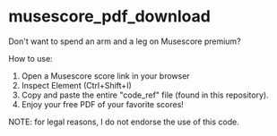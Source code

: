 # musescore_pdf_download
Don't want to spend an arm and a leg on Musescore premium?

How to use:
1. Open a Musescore score link in your browser
2. Inspect Element (Ctrl+Shift+I)
3. Copy and paste the entire "code_ref" file (found in this repository).
4. Enjoy your free PDF of your favorite scores!

NOTE: for legal reasons, I do not endorse the use of this code.
